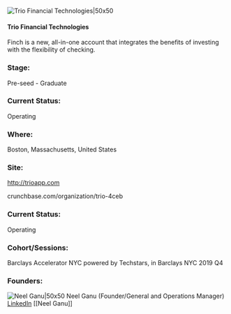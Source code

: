 

![Trio Financial Technologies|50x50](https://apimg.techstars.com/connect/images/image_files/5f906a1744e082334d0000ae/original/FinchLogoSquare.png)

#### Trio Financial Technologies
Finch is a new, all-in-one account that integrates the benefits of investing with the flexibility of checking.

### Stage: 
Pre-seed - Graduate 

### Current Status: 
Operating

### Where:
Boston, Massachusetts, United States

### Site:
http://trioapp.com



crunchbase.com/organization/trio-4ceb

### Current Status: 
Operating

### Cohort/Sessions: 
Barclays Accelerator NYC powered by Techstars, in Barclays NYC 2019 Q4

### Founders: 

![Neel Ganu|50x50](https://apimg.techstars.com/connect/images/image_files/5db5ad68a36c11500a000004/original/li.jpg) Neel Ganu (Founder/General and Operations Manager) [LinkedIn](https://linkedin.com/in/neelganu) [[Neel Ganu]]


